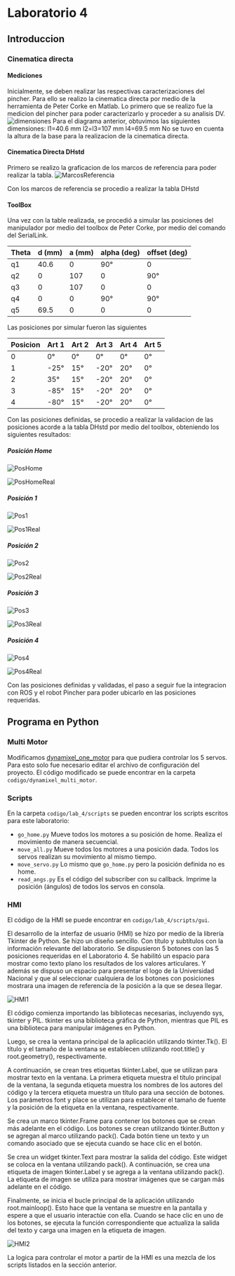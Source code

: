 # Laboratorio 4
## Introduccion
### Cinematica directa
#### Mediciones
Inicialmente, se deben realizar las respectivas caracterizaciones del pincher. Para ello se realizo la cinematica directa por medio de la herramienta de Peter Corke en Matlab.
Lo primero que se realizo fue la medicion del pincher para poder caracterizarlo y proceder a su analisis DV.
![dimensiones](https://hackmd.io/_uploads/S1uxNRCV2.jpg)
Para el diagrama anterior, obtuvimos las siguientes dimensiones:
l1=40.6 mm
l2=l3=107 mm
l4=69.5 mm
No se tuvo en cuenta la altura de la base para la realizacion de la cinematica directa.

#### Cinematica Directa DHstd
Primero se realizo la graficacion de los marcos de referencia para poder realizar la tabla.
![MarcosReferencia](https://hackmd.io/_uploads/ByUM4AA4h.jpg)

Con los marcos de referencia se procedio a realizar la tabla DHstd

#### ToolBox
Una vez con la table realizada, se procedió a simular las posiciones del manipulador por medio del toolbox de Peter Corke, por medio del comando del SerialLink.



| Theta    | d (mm) | a (mm) | alpha (deg) | offset (deg) |
| -------- | -------- | -------- | -------- | -------- |
| q1     | 40.6     | 0     | 90° | 0 |
| q2     | 0     | 107     | 0 | 90° |
| q3     | 0     | 107     | 0 | 0 |
| q4     | 0     | 0     | 90° | 90° |
| q5     | 69.5     | 0     | 0 | 0 |


Las posiciones por simular fueron las siguientes


| Posicion | Art 1 | Art 2 | Art 3 | Art 4 | Art 5 |
| -------- | -------- | -------- | -------- | -------- | -------- |
| 0   | 0° | 0° | 0° | 0° | 0° |
| 1   | -25° | 15° | -20° | 20° | 0° |
| 2   | 35° | 15° | -20° | 20° | 0° |
| 3   | -85° | 15° | -20° | 20° | 0° |
| 4   | -80° | 15° | -20° | 20° | 0° |

Con las posiciones definidas, se procedio a realizar la validacion de las posiciones acorde a la tabla DHstd por medio del toolbox, obteniendo los siguientes resultados:


##### Posición Home
![PosHome](https://hackmd.io/_uploads/rkO9-RCEh.jpg)

![PosHomeReal](https://hackmd.io/_uploads/r1d6VCR43.jpg)

##### Posición 1
![Pos1](https://hackmd.io/_uploads/rJt9ZRC43.jpg)

![Pos1Real](https://hackmd.io/_uploads/rJ0RVC043.jpg)


##### Posición 2
![Pos2](https://hackmd.io/_uploads/HkK9bARV3.jpg)

![Pos2Real](https://hackmd.io/_uploads/HygeHCREn.jpg)


##### Posición 3
![Pos3](https://hackmd.io/_uploads/Sktcb0RN3.jpg)

![Pos3Real](https://hackmd.io/_uploads/H1XZS004n.jpg)

##### Posición 4
![Pos4](https://hackmd.io/_uploads/SJeYq-ACVn.jpg)

![Pos4Real](https://hackmd.io/_uploads/HklVBR0E3.jpg)


Con las posiciones definidas y validadas, el paso a seguir fue la integracion con ROS y el robot Pincher para poder ubicarlo en las posiciones requeridas.

## Programa en Python
### Multi Motor
Modificamos [dynamixel_one_motor](https://github.com/fegonzalez7/dynamixel_one_motor) para que pudiera controlar los 5 servos. Para esto solo fue necesario editar el archivo de configuración del proyecto. El código modificado se puede encontrar en la carpeta `codigo/dynamixel_multi_motor`.
### Scripts
En la carpeta `codigo/lab_4/scripts` se pueden encontrar los scripts escritos para este laboratorio:
- `go_home.py` Mueve todos los motores a su posición de home. Realiza el movimiento de manera secuencial.
- `move_all.py` Mueve todos los motores a una posición dada. Todos los servos realizan su movimiento al mismo tiempo.
- `move_servo.py` Lo mismo que `go_home.py` pero la posición definida no es home.
- `read_angs.py` Es el código del subscriber con su callback. Imprime la posición (ángulos) de todos los servos en consola.
### HMI
El código de la HMI se puede encontrar en `codigo/lab_4/scripts/gui`.

El desarrollo de la interfaz de usuario (HMI) se hizo por medio de la librería Tkinter de Python. Se hizo un diseño sencillo. Con título y subtítulos con la información relevante del laboratorio. Se dispusieron 5 botones con las 5 posiciones requeridas en el Laboratorio 4. Se habilitó un espacio para mostrar como texto plano los resultados de los valores articulares. Y además se dispuso un espacio para presentar el logo de la Universidad Nacional y que al seleccionar cualquiera de los botones con posiciones mostrara una imagen de referencia de la posición a la que se desea llegar.

![HMI1](https://hackmd.io/_uploads/B1-dl13Vn.png)

El código comienza importando las bibliotecas necesarias, incluyendo sys, tkinter y PIL. tkinter es una biblioteca gráfica de Python, mientras que PIL es una biblioteca para manipular imágenes en Python.

Luego, se crea la ventana principal de la aplicación utilizando tkinter.Tk(). El título y el tamaño de la ventana se establecen utilizando root.title() y root.geometry(), respectivamente.

A continuación, se crean tres etiquetas tkinter.Label, que se utilizan para mostrar texto en la ventana. La primera etiqueta muestra el título principal de la ventana, la segunda etiqueta muestra los nombres de los autores del código y la tercera etiqueta muestra un título para una sección de botones. Los parámetros font y place se utilizan para establecer el tamaño de fuente y la posición de la etiqueta en la ventana, respectivamente.

Se crea un marco tkinter.Frame para contener los botones que se crean más adelante en el código. Los botones se crean utilizando tkinter.Button y se agregan al marco utilizando pack(). Cada botón tiene un texto y un comando asociado que se ejecuta cuando se hace clic en el botón.

Se crea un widget tkinter.Text para mostrar la salida del código. Este widget se coloca en la ventana utilizando pack(). A continuación, se crea una etiqueta de imagen tkinter.Label y se agrega a la ventana utilizando pack(). La etiqueta de imagen se utiliza para mostrar imágenes que se cargan más adelante en el código.

Finalmente, se inicia el bucle principal de la aplicación utilizando root.mainloop(). Esto hace que la ventana se muestre en la pantalla y espere a que el usuario interactúe con ella. Cuando se hace clic en uno de los botones, se ejecuta la función correspondiente que actualiza la salida del texto y carga una imagen en la etiqueta de imagen.

![HMI2](https://hackmd.io/_uploads/rkd5eJhE2.png)

La logica para controlar el motor a partir de la HMI es una mezcla de los scripts listados en la sección anterior.
